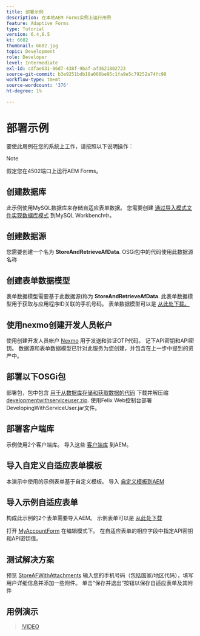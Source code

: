 ```yaml
---
title: 部署示例
description: 在本地AEM Forms实例上运行用例
feature: Adaptive Forms
type: Tutorial
version: 6.4,6.5
kt: 6602
thumbnail: 6602.jpg
topic: Development
role: Developer
level: Intermediate
exl-id: cdfae631-86d7-438f-9baf-afd621802723
source-git-commit: b3e9251bdb18a008be95c1fa9e5c79252a74fc98
workflow-type: tm+mt
source-wordcount: '376'
ht-degree: 1%

---
```


# 部署示例

要使此用例在您的系统上工作，请按照以下说明操作：

>[!NOTE]
>假定您在4502端口上运行AEM Forms。


## 创建数据库

此示例使用MySQL数据库来存储自适应表单数据。 您需要创建 [通过导入模式文件实现数据库模式](assets/data-base-schema.sql) 到MySQL Workbench中。

## 创建数据源

您需要创建一个名为 **StoreAndRetrieveAfData**. OSGi包中的代码使用此数据源名称

## 创建表单数据模型

表单数据模型需要基于此数据源(称为 **StoreAndRetrieveAfData**. 此表单数据模型用于获取与应用程序ID关联的手机号码。 表单数据模型可以是 [从此处下载。](assets/2-Factor-Authentication-DataSource-and-FDM.zip)

## 使用nexmo创建开发人员帐户

使用创建开发人员帐户 [Nexmo](https://dashboard.nexmo.com/) 用于发送和验证OTP代码。 记下API密钥和API密钥。 数据源和表单数据模型已针对此服务为您创建，并包含在上一步中提到的资产中。

## 部署以下OSGi包

部署包，包中包含 [用于从数据库存储和获取数据的代码](assets/FetchPartiallyCompletedForm.PartiallyCompletedForm.core-1.0-SNAPSHOT.jar)
下载并解压缩 [developmentwithserviceuser.zip](https://experienceleague.adobe.com/docs/experience-manager-learn/assets/developingwithserviceuser.zip).
使用Felix Web控制台部署DevelopingWithServiceUser.jar文件。

## 部署客户端库

示例使用2个客户端库。 导入这些 [客户端库](assets/client-libraries.zip) 到AEM。

## 导入自定义自适应表单模板

本演示中使用的示例表单基于自定义模板。 导入 [自定义模板到AEM](assets/custom-template-with-page-component.zip)

## 导入示例自适应表单

构成此示例的2个表单需要导入AEM。 示例表单可以是 [从此处下载](assets/sample-forms.zip)

打开 [MyAccountForm](http://localhost:4502/editor.html/content/forms/af/myaccountform.html) 在编辑模式下。 在自适应表单的相应字段中指定API密钥和API密钥值。

## 测试解决方案

预览 [StoreAFWithAttachments](http://localhost:4502/content/dam/formsanddocuments/storeafwithattachments/jcr:content?wcmmode=disabled)
输入您的手机号码（包括国家/地区代码），填写用户详细信息并添加一些附件。 单击“保存并退出”按钮以保存自适应表单及其附件


## 用例演示

>[!VIDEO](https://video.tv.adobe.com/v/327122?quality=12&learn=on)
